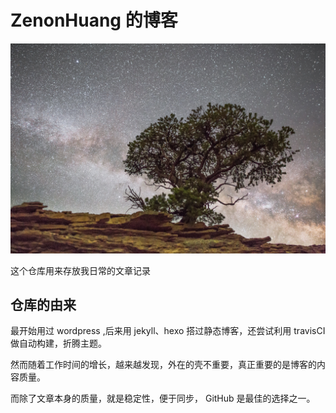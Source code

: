 # ZenonHuang 的博客

![cover](./images/andrew-gloor-unsplash.jpg)

这个仓库用来存放我日常的文章记录

## 仓库的由来

最开始用过 wordpress ,后来用 jekyll、hexo 搭过静态博客，还尝试利用 travisCI 做自动构建，折腾主题。

然而随着工作时间的增长，越来越发现，外在的壳不重要，真正重要的是博客的内容质量。

而除了文章本身的质量，就是稳定性，便于同步， GitHub 是最佳的选择之一。






